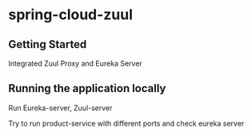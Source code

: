 # spring-cloud-zuul

## Getting Started
Integrated Zuul Proxy and Eureka Server

## Running the application locally

Run Eureka-server, Zuul-server 

Try to run product-service with different ports and check eureka server
